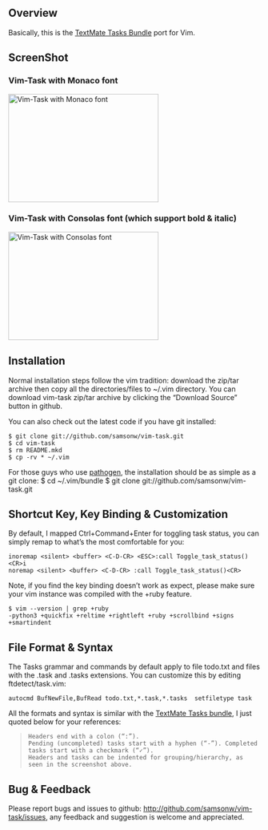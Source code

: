 ## Overview
Basically, this is the [TextMate Tasks Bundle](http://henrik.nyh.se/2007/08/tasks-bundle "TextMate Tasks Bundle") port for Vim.

## ScreenShot

### Vim-Task with Monaco font
<a href="http://blog.samsonis.me/wp-content/uploads/2010/09/vim-task.png"><img style="border: medium none;" title="Vim-Task with Monaco font" src="http://blog.samsonis.me/wp-content/uploads/2010/09/vim-task.png" alt="Vim-Task with Monaco font" width="300" height="216"></a>

### Vim-Task with Consolas font (which support bold & italic)
<a href="http://blog.samsonis.me/wp-content/uploads/2010/09/vim-task-consolas.png"><img style="border: medium none;" title="Vim-Task with Consolas font" src="http://blog.samsonis.me/wp-content/uploads/2010/09/vim-task-consolas.png" alt="Vim-Task with Consolas font" width="300" height="216"></a>

## Installation
Normal installation steps follow the vim tradition: download the zip/tar archive then copy all the directories/files to ~/.vim directory. You can download vim-task zip/tar archive by clicking the “Download Source” button in github.

You can also check out the latest code if you have git installed:

    $ git clone git://github.com/samsonw/vim-task.git
    $ cd vim-task
    $ rm README.mkd
    $ cp -rv * ~/.vim

For those guys who use [pathogen](http://github.com/tpope/vim-pathogen "pathogen"), the installation should be as simple as a git clone:
    $ cd ~/.vim/bundle
    $ git clone git://github.com/samsonw/vim-task.git

## Shortcut Key, Key Binding & Customization
By default, I mapped Ctrl+Command+Enter for toggling task status, you can simply remap to what’s the most comfortable for you:

    inoremap <silent> <buffer> <C-D-CR> <ESC>:call Toggle_task_status()<CR>i
    noremap <silent> <buffer> <C-D-CR> :call Toggle_task_status()<CR>

Note, if you find the key binding doesn’t work as expect, please make sure your vim instance was compiled with the +ruby feature.

    $ vim --version | grep +ruby
    -python3 +quickfix +reltime +rightleft +ruby +scrollbind +signs +smartindent

## File Format & Syntax
The Tasks grammar and commands by default apply to file todo.txt and files with the .task and .tasks extensions. You can customize this by editing ftdetect/task.vim:

    autocmd BufNewFile,BufRead todo.txt,*.task,*.tasks  setfiletype task

All the formats and syntax is similar with the [TextMate Tasks bundle](http://henrik.nyh.se/2007/08/tasks-bundle "TextMate Tasks Bundle"), I just quoted below for your references:

>     Headers end with a colon (“:”).
>     Pending (uncompleted) tasks start with a hyphen (“-”). Completed tasks start with a checkmark (“✓”).
>     Headers and tasks can be indented for grouping/hierarchy, as seen in the screenshot above. 

## Bug & Feedback
Please report bugs and issues to github: <http://github.com/samsonw/vim-task/issues>, any feedback and suggestion is welcome and appreciated.


